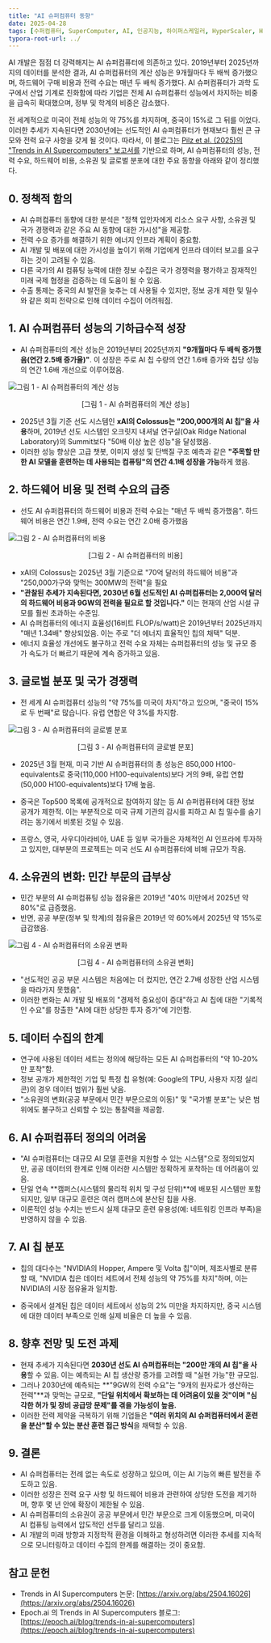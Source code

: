 ```yaml
---
title: "AI 슈퍼컴퓨터 동향"
date: 2025-04-28
tags: [수퍼컴퓨터, SuperComputer, AI, 인공지능, 하이퍼스케일러, HyperScaler, HPC, 고성능컴퓨팅, AcceleratedComputing, 액셀레이트컴퓨팅, xAI, Colossus, 오크릿지 내셔널 연구소]
typora-root-url: ../
---
```


AI 개발은 점점 더 강력해지는 AI 슈퍼컴퓨터에 의존하고 있다. 2019년부터 2025년까지의 데이터를 분석한 결과, AI 슈퍼컴퓨터의 계산 성능은 9개월마다 두 배씩 증가했으며, 하드웨어 구매 비용과 전력 수요는 매년 두 배씩 증가했다. AI 슈퍼컴퓨터가 과학 도구에서 산업 기계로 진화함에 따라 기업은 전체 AI 슈퍼컴퓨터 성능에서 차지하는 비중을 급속히 확대했으며, 정부 및 학계의 비중은 감소했다. 

전 세계적으로 미국이 전체 성능의 약 75%를 차지하며, 중국이 15%로 그 뒤를 이었다. 이러한 추세가 지속된다면 2030년에는 선도적인 AI 슈퍼컴퓨터가 현재보다 훨씬 큰 규모와 전력 요구 사항을 갖게 될 것이다. 따라서, 이 블로그는 [Pilz et al. (2025)의 "Trends in AI Supercomputers" 보고서를](https://arxiv.org/abs/2504.16026) 기반으로 하며, AI 슈퍼컴퓨터의 성능, 전력 수요, 하드웨어 비용, 소유권 및 글로벌 분포에 대한 주요 동향을 아래와 같이 정리했다. 



## 0. 정책적 함의

- AI 슈퍼컴퓨터 동향에 대한 분석은 "정책 입안자에게 리소스 요구 사항, 소유권 및 국가 경쟁력과 같은 주요 AI 동향에 대한 가시성"을 제공함.
- 전력 수요 증가를 해결하기 위한 에너지 인프라 계획이 중요함.
- AI 개발 및 배포에 대한 가시성을 높이기 위해 기업에게 인프라 데이터 보고를 요구하는 것이 고려될 수 있음.
- 다른 국가의 AI 컴퓨팅 능력에 대한 정보 수집은 국가 경쟁력을 평가하고 잠재적인 미래 국제 협정을 검증하는 데 도움이 될 수 있음. 
- 수출 통제는 중국의 AI 발전을 늦추는 데 사용될 수 있지만, 정보 공개 제한 및 밀수와 같은 회피 전략으로 인해 데이터 수집이 어려워짐.



## **1. AI 슈퍼컴퓨터 성능의 기하급수적 성장**

- AI 슈퍼컴퓨터의 계산 성능은 2019년부터 2025년까지 **"9개월마다 두 배씩 증가했음(연간 2.5배 증가율)"**. 이 성장은 주로 AI 칩 수량의 연간 1.6배 증가와 칩당 성능의 연간 1.6배 개선으로 이루어졌음.

![그림 1 - AI 슈퍼컴퓨터의 계산 성능](../images/2025-04/2025-04-28_01.jpg)

<div align="center">[그림 1 - AI 슈퍼컴퓨터의 계산 성능]</div>

- 2025년 3월 기준 선도 시스템인 **xAI의 Colossus는 "200,000개의 AI 칩"을 사용**하며, 2019년 선도 시스템인 오크릿지 내셔널 연구실(Oak Ridge National Laboratory)의 Summit보다 "50배 이상 높은 성능"을 달성했음.
- 이러한 성능 향상은 고급 챗봇, 이미지 생성 및 단백질 구조 예측과 같은 **"주목할 만한 AI 모델을 훈련하는 데 사용되는 컴퓨팅"의 연간 4.1배 성장을 가능**하게 했음.



## **2. 하드웨어 비용 및 전력 수요의 급증**

- 선도 AI 슈퍼컴퓨터의 하드웨어 비용과 전력 수요는 "매년 두 배씩 증가했음". 하드웨어 비용은 연간 1.9배, 전력 수요는 연간 2.0배 증가했음


![그림 2 - AI 슈퍼컴퓨터의 비용](../images/2025-04/2025-04-28_02.jpg)

<div align="center">[그림 2 - AI 슈퍼컴퓨터의 비용]</div>


- xAI의 Colossus는 2025년 3월 기준으로 "70억 달러의 하드웨어 비용"과 "250,000가구와 맞먹는 300MW의 전력"을 필요
- **"관찰된 추세가 지속된다면, 2030년 6월 선도적인 AI 슈퍼컴퓨터는 2,000억 달러의 하드웨어 비용과 9GW의 전력을 필요로 할 것입니다."** 이는 현재의 산업 시설 규모를 훨씬 초과하는 수준임. 
- AI 슈퍼컴퓨터의 에너지 효율성(16비트 FLOP/s/watt)은 2019년부터 2025년까지 "매년 1.34배" 향상되었음. 이는 주로 "더 에너지 효율적인 칩의 채택" 덕분. 
- 에너지 효율성 개선에도 불구하고 전력 수요 자체는 슈퍼컴퓨터의 성능 및 규모 증가 속도가 더 빠르기 때문에 계속 증가하고 있음. 



## **3. 글로벌 분포 및 국가 경쟁력**

- 전 세계 AI 슈퍼컴퓨터 성능의 "약 75%를 미국이 차지"하고 있으며, "중국이 15%로 두 번째"로 많습니다. 유럽 연합은 약 3%를 차지함. 

![그림 3 - AI 슈퍼컴퓨터의 글로벌 분포](../images/2025-04/2025-04-28_03.jpg)

<div align="center">[그림 3 - AI 슈퍼컴퓨터의 글로벌 분포]</div>

- 2025년 3월 현재, 미국 기반 AI 슈퍼컴퓨터의 총 성능은 850,000 H100-equivalents로 중국(110,000 H100-equivalents)보다 거의 9배, 유럽 연합(50,000 H100-equivalents)보다 17배 높음. 

- 중국은 Top500 목록에 공개적으로 참여하지 않는 등 AI 슈퍼컴퓨터에 대한 정보 공개가 제한적. 이는 부분적으로 미국 규제 기관의 감시를 피하고 AI 칩 밀수를 숨기려는 동기에서 비롯된 것일 수 있음. 

- 프랑스, 영국, 사우디아라비아, UAE 등 일부 국가들은 자체적인 AI 인프라에 투자하고 있지만, 대부분의 프로젝트는 미국 선도 AI 슈퍼컴퓨터에 비해 규모가 작음. 

  


## 4. 소유권의 변화: 민간 부문의 급부상

- 민간 부문의 AI 슈퍼컴퓨팅 성능 점유율은 2019년 "40% 미만에서 2025년 약 80%"로 급증했음. 
- 반면, 공공 부문(정부 및 학계)의 점유율은 2019년 약 60%에서 2025년 약 15%로 급감했음. 

![그림 4 - AI 슈퍼컴퓨터의 소유권 변화](../images/2025-04/2025-04-28_04.jpg)

<div align="center">[그림 4 - AI 슈퍼컴퓨터의 소유권 변화]</div>


- "선도적인 공공 부문 시스템은 처음에는 더 컸지만, 연간 2.7배 성장한 산업 시스템을 따라가지 못했음".
- 이러한 변화는 AI 개발 및 배포의 "경제적 중요성이 증대"하고 AI 칩에 대한 "기록적인 수요"를 창출한 "AI에 대한 상당한 투자 증가"에 기인함.



## 5. 데이터 수집의 한계

- 연구에 사용된 데이터 세트는 정의에 해당하는 모든 AI 슈퍼컴퓨터의 "약 10-20%만 포착"함. 
- 정보 공개가 제한적인 기업 및 특정 칩 유형(예: Google의 TPU, 사용자 지정 실리콘)의 경우 데이터 범위가 훨씬 낮음.
- "소유권의 변화(공공 부문에서 민간 부문으로의 이동)" 및 "국가별 분포"는 낮은 범위에도 불구하고 신뢰할 수 있는 통찰력을 제공함.



## 6. **AI 슈퍼컴퓨터 정의의 어려움**

- "AI 슈퍼컴퓨터는 대규모 AI 모델 훈련을 지원할 수 있는 시스템"으로 정의되었지만, 공공 데이터의 한계로 인해 이러한 시스템만 정확하게 포착하는 데 어려움이 있음. 
- 단일 연속 **캠퍼스(시스템의 물리적 위치 및 구성 단위)**에 배포된 시스템만 포함되지만, 일부 대규모 훈련은 여러 캠퍼스에 분산된 칩을 사용.
- 이론적인 성능 수치는 반드시 실제 대규모 훈련 유용성(예: 네트워킹 인프라 부족)을 반영하지 않을 수 있음.



## 7. **AI 칩 분포**

- 칩의 대다수는 "NVIDIA의 Hopper, Ampere 및 Volta 칩"이며, 제조사별로 분류할 때, "NVIDIA 칩은 데이터 세트에서 전체 성능의 약 75%를 차지"하며, 이는 NVIDIA의 시장 점유율과 일치함.

- 중국에서 설계된 칩은 데이터 세트에서 성능의 2% 미만을 차지하지만, 중국 시스템에 대한 데이터 부족으로 인해 실제 비율은 더 높을 수 있음.

  

## 8. **향후 전망 및 도전 과제**

- 현재 추세가 지속된다면 **2030년 선도 AI 슈퍼컴퓨터는 "200만 개의 AI 칩"을 사용**할 수 있음. 이는 예측되는 AI 칩 생산량 증가를 고려할 때 "실현 가능"한 규모임. 
- 그러나 2030년에 예측되는 **"9GW의 전력 수요"는 "9개의 원자로가 생산하는 전력"**과 맞먹는 규모로, **"단일 위치에서 확보하는 데 어려움이 있을 것"이며 "심각한 허가 및 장비 공급망 문제"를 겪을 가능성이 높음.** 
- 이러한 전력 제약을 극복하기 위해 기업들은 **"여러 위치의 AI 슈퍼컴퓨터에서 훈련을 분산"할 수 있는 분산 훈련 접근 방식**을 채택할 수 있음.



## 9. 결론

- AI 슈퍼컴퓨터는 전례 없는 속도로 성장하고 있으며, 이는 AI 기능의 빠른 발전을 주도하고 있음. 
- 이러한 성장은 전력 요구 사항 및 하드웨어 비용과 관련하여 상당한 도전을 제기하며, 향후 몇 년 안에 확장이 제한될 수 있음.
- AI 슈퍼컴퓨터의 소유권이 공공 부문에서 민간 부문으로 크게 이동했으며, 미국이 AI 컴퓨팅 능력에서 압도적인 선두를 달리고 있음.
-  AI 개발의 미래 방향과 지정학적 환경을 이해하고 형성하려면 이러한 추세를 지속적으로 모니터링하고 데이터 수집의 한계를 해결하는 것이 중요함.



## 참고 문헌

- Trends in AI Supercomputers 논문: [https://arxiv.org/abs/2504.16026](https://arxiv.org/abs/2504.16026)
- Epoch.ai 의 Trends in AI Supercomputers 블로그: [https://epoch.ai/blog/trends-in-ai-supercomputers](https://epoch.ai/blog/trends-in-ai-supercomputers)
